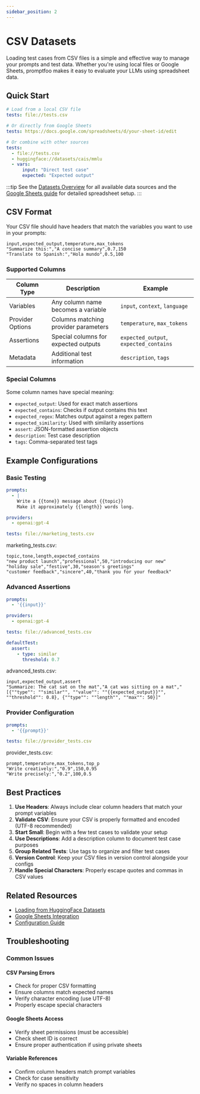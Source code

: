 ```yaml
---
sidebar_position: 2
---
```


# CSV Datasets

Loading test cases from CSV files is a simple and effective way to manage your prompts and test data. Whether you're using local files or Google Sheets, promptfoo makes it easy to evaluate your LLMs using spreadsheet data.

## Quick Start

```yaml
# Load from a local CSV file
tests: file://tests.csv

# Or directly from Google Sheets
tests: https://docs.google.com/spreadsheets/d/your-sheet-id/edit

# Or combine with other sources
tests:
  - file://tests.csv
  - huggingface://datasets/cais/mmlu
  - vars:
      input: "Direct test case"
      expected: "Expected output"
```

:::tip
See the [Datasets Overview](/docs/configuration/datasets) for all available data sources and the [Google Sheets guide](/docs/configuration/datasets/google-sheets) for detailed spreadsheet setup.
:::

## CSV Format

Your CSV file should have headers that match the variables you want to use in your prompts:

```csv
input,expected_output,temperature,max_tokens
"Summarize this:","A concise summary",0.7,150
"Translate to Spanish:","Hola mundo",0.5,100
```

### Supported Columns

| Column Type      | Description                          | Example                                |
| ---------------- | ------------------------------------ | -------------------------------------- |
| Variables        | Any column name becomes a variable   | `input`, `context`, `language`         |
| Provider Options | Columns matching provider parameters | `temperature`, `max_tokens`            |
| Assertions       | Special columns for expected outputs | `expected_output`, `expected_contains` |
| Metadata         | Additional test information          | `description`, `tags`                  |

### Special Columns

Some column names have special meaning:

- `expected_output`: Used for exact match assertions
- `expected_contains`: Checks if output contains this text
- `expected_regex`: Matches output against a regex pattern
- `expected_similarity`: Used with similarity assertions
- `assert`: JSON-formatted assertion objects
- `description`: Test case description
- `tags`: Comma-separated test tags

## Example Configurations

### Basic Testing

```yaml
prompts:
  - |
    Write a {{tone}} message about {{topic}}
    Make it approximately {{length}} words long.

providers:
  - openai:gpt-4

tests: file://marketing_tests.csv
```

marketing_tests.csv:

```csv
topic,tone,length,expected_contains
"new product launch","professional",50,"introducing our new"
"holiday sale","festive",30,"season's greetings"
"customer feedback","sincere",40,"thank you for your feedback"
```

### Advanced Assertions

```yaml
prompts:
  - '{{input}}'

providers:
  - openai:gpt-4

tests: file://advanced_tests.csv

defaultTest:
  assert:
    - type: similar
      threshold: 0.7
```

advanced_tests.csv:

```csv
input,expected_output,assert
"Summarize: The cat sat on the mat","A cat was sitting on a mat","[{""type"": ""similar"", ""value"": ""{{expected_output}}"", ""threshold"": 0.8}, {""type"": ""length"", ""max"": 50}]"
```

### Provider Configuration

```yaml
prompts:
  - '{{prompt}}'

tests: file://provider_tests.csv
```

provider_tests.csv:

```csv
prompt,temperature,max_tokens,top_p
"Write creatively:","0.9",150,0.95
"Write precisely:","0.2",100,0.5
```

## Best Practices

1. **Use Headers**: Always include clear column headers that match your prompt variables
2. **Validate CSV**: Ensure your CSV is properly formatted and encoded (UTF-8 recommended)
3. **Start Small**: Begin with a few test cases to validate your setup
4. **Use Descriptions**: Add a description column to document test case purposes
5. **Group Related Tests**: Use tags to organize and filter test cases
6. **Version Control**: Keep your CSV files in version control alongside your configs
7. **Handle Special Characters**: Properly escape quotes and commas in CSV values

## Related Resources

- [Loading from HuggingFace Datasets](/docs/configuration/datasets/huggingface)
- [Google Sheets Integration](/docs/integrations/google-sheets)
- [Configuration Guide](/docs/configuration/guide)

## Troubleshooting

### Common Issues

#### CSV Parsing Errors

- Check for proper CSV formatting
- Ensure columns match expected names
- Verify character encoding (use UTF-8)
- Properly escape special characters

#### Google Sheets Access

- Verify sheet permissions (must be accessible)
- Check sheet ID is correct
- Ensure proper authentication if using private sheets

#### Variable References

- Confirm column headers match prompt variables
- Check for case sensitivity
- Verify no spaces in column headers
